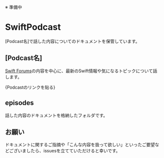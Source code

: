 ※ 準備中

# SwiftPodcast

[Podcast名]で話した内容についてのドキュメントを保管しています。

## [Podcast名]

[Swift Forums](https://forums.swift.org)の内容を中心に、最新のSwift情報や気になるトピックについて話します。

{Podcastのリンクを貼る}

## episodes

話した内容のドキュメントを格納したフォルダです。

## お願い

ドキュメントに関するご指摘や「こんな内容を扱って欲しい」といったご要望などございましたら、issuesを立てていただけると幸いです。
